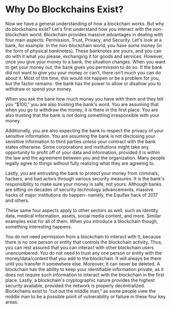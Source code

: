# Why Do Blockchains Exist?

Now we have a general understanding of how a blockchain works. But why do blockchains exist? Let's first understand how you interact with the non-blockchain world. Blockchain provides massive advantages in dealing with four main aspects: Permission, Trust, Privacy, and Security.
Let's look at a bank, for example. In the non-blockchain world, you have some money (in the form of physical banknotes). These banknotes are yours, and you can do with it what you please, exchanging it for goods and services. However, once you give your money to a bank, the situation changes. When you want to get your money out, the bank gives you permission to do so. If the bank did not want to give you your money or can’t, there isn’t much you can do about it. Most of the time, this would not happen or be a problem for you, but the factor remains- the bank has the power to allow or disallow you to withdraw or spend your money.

When you ask the bank how much money you have with them and they tell you “\$100,” you are also trusting the bank's word. You are assuming that when you go to withdraw the money, it is there in the first place. You are also trusting that the bank is not doing something irresponsible with your money.

Additionally, you are also expecting the bank to respect the privacy of your sensitive information. You are assuming the bank is not disclosing your sensitive information to third parties unless your contract with the bank states otherwise. Some corporations and institutions might take any opportunity to profit off of your data and information, provided it is within the law and the agreement between you and the organization. Many people legally agree to things without fully realizing what they are agreeing to.

Lastly, you are entrusting the bank to protect your money from criminals, hackers, and bad actors through various security measures. It is the bank's responsibility to make sure your money is safe, not yours. Although banks are sitting on decades of security technology advancements, massive hacks of major institutions do happen- namely, the Equifax hack of 2017 and others.

These same four aspects apply to other sectors as well, such as identity data, medical information, assets, social media content, and more. Similar examples exist for all of them. When you introduce a blockchain though, something interesting happens.

You do not need permission from a blockchain to interact with it, because there is no one person or entity that controls the blockchain activity. Thus, you can rest assured that you can interact with other blockchain users unencumbered. You do not need to trust any one person or entity with the money/data/content that you add to the blockchain. It will always be there until you transfer it somewhere else. Moreover, it can never be deleted. A blockchain has the ability to keep your identifiable information private, as it does not require such information to interact with the blockchain in the first place. Lastly, a blockchain's cryptographic nature provides the highest security available, provided the network is properly decentralized. Blockchains exist to “cut out the middle man,” as some people view the middle man to be a possible point of vulnerability or failure in these four key areas.
